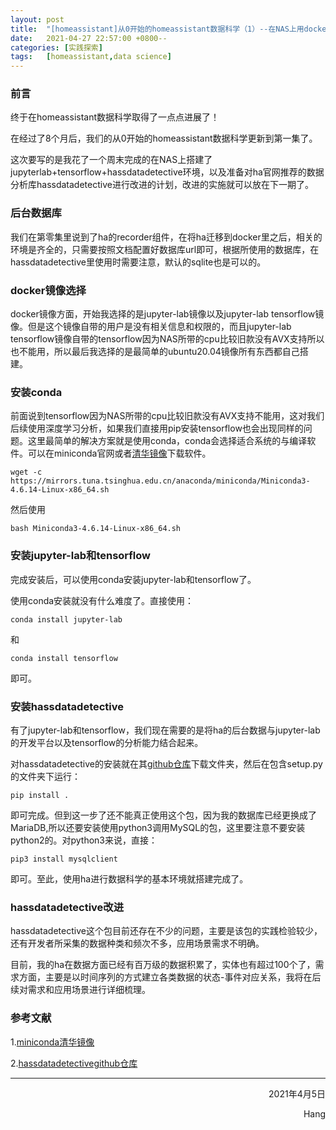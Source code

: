 ```yaml
---
layout: post
title:  "[homeassistant]从0开始的homeassistant数据科学（1）--在NAS上用docker搭建开发环境"
date:   2021-04-27 22:57:00 +0800--
categories: [实践探索]
tags:   [homeassistant,data science]
---
```


### 前言

终于在homeassistant数据科学取得了一点点进展了！

在经过了8个月后，我们的从0开始的homeassistant数据科学更新到第一集了。

这次要写的是我花了一个周末完成的在NAS上搭建了jupyterlab+tensorflow+hassdatadetective环境，以及准备对ha官网推荐的数据分析库hassdatadetective进行改进的计划，改进的实施就可以放在下一期了。

### 后台数据库

我们在第零集里说到了ha的recorder组件，在将ha迁移到docker里之后，相关的环境是齐全的，只需要按照文档配置好数据库url即可，根据所使用的数据库，在hassdatadetective里使用时需要注意，默认的sqlite也是可以的。

### docker镜像选择

docker镜像方面，开始我选择的是jupyter-lab镜像以及jupyter-lab tensorflow镜像。但是这个镜像自带的用户是没有相关信息和权限的，而且jupyter-lab tensorflow镜像自带的tensorflow因为NAS所带的cpu比较旧款没有AVX支持所以也不能用，所以最后我选择的是最简单的ubuntu20.04镜像所有东西都自己搭建。

### 安装conda

前面说到tensorflow因为NAS所带的cpu比较旧款没有AVX支持不能用，这对我们后续使用深度学习分析，如果我们直接用pip安装tensorflow也会出现同样的问题。这里最简单的解决方案就是使用conda，conda会选择适合系统的与编译软件。可以在miniconda官网或者[清华镜像](https://mirrors.tuna.tsinghua.edu.cn/anaconda/miniconda/)下载软件。

`
wget -c https://mirrors.tuna.tsinghua.edu.cn/anaconda/miniconda/Miniconda3-4.6.14-Linux-x86_64.sh
`

然后使用

`
bash Miniconda3-4.6.14-Linux-x86_64.sh
`

### 安装jupyter-lab和tensorflow

完成安装后，可以使用conda安装jupyter-lab和tensorflow了。

使用conda安装就没有什么难度了。直接使用：

`
conda install jupyter-lab
`

和

`
conda install tensorflow
`

即可。

### 安装hassdatadetective

有了jupyter-lab和tensorflow，我们现在需要的是将ha的后台数据与jupyter-lab的开发平台以及tensorflow的分析能力结合起来。

对hassdatadetective的安装就在其[github仓库](https://github.com/robmarkcole/HASS-data-detective#simple-query)下载文件夹，然后在包含setup.py的文件夹下运行：

`
pip install .
`

即可完成。但到这一步了还不能真正使用这个包，因为我的数据库已经更换成了MariaDB,所以还要安装使用python3调用MySQL的包，这里要注意不要安装python2的。对python3来说，直接：

`
pip3 install mysqlclient
`

即可。至此，使用ha进行数据科学的基本环境就搭建完成了。

### hassdatadetective改进

hassdatadetective这个包目前还存在不少的问题，主要是该包的实践检验较少，还有开发者所采集的数据种类和频次不多，应用场景需求不明确。

目前，我的ha在数据方面已经有百万级的数据积累了，实体也有超过100个了，需求方面，主要是以时间序列的方式建立各类数据的状态-事件对应关系，我将在后续对需求和应用场景进行详细梳理。


### 参考文献

1.[miniconda清华镜像](https://mirrors.tuna.tsinghua.edu.cn/anaconda/miniconda/)

2.[hassdatadetectivegithub仓库](https://github.com/robmarkcole/HASS-data-detective#simple-query)


  
 
___




<p align = "right">2021年4月5日</p>
<p align = "right">Hang</p>

